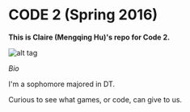 # CODE 2 (Spring 2016)



**This is Claire (Mengqing Hu)'s repo for Code 2.**


![alt tag](https://www.dropbox.com/s/jvffyh1g3f0bolm/Photo%20Feb%2001%2C%2010%2029%2025%20AM.jpg?dl=0)


*Bio*

I'm a sophomore majored in DT.

Curious to see what games, or code, can give to us.
